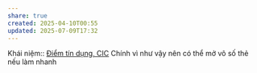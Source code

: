 ```yaml
---
share: true
created: 2025-04-10T00:55
updated: 2025-07-09T17:32
---
```

Khái niệm:: [Điểm tín dụng, CIC](../../../%E2%9A%A1Hi%E1%BB%83u%20bi%E1%BA%BFt%20s%C3%A2u/%CE%9E%20Kh%C3%A1i%20ni%E1%BB%87m/Vay,%20n%E1%BB%A3/%C4%90i%E1%BB%83m%20t%C3%ADn%20d%E1%BB%A5ng,%20CIC.md)
Chính vì như vậy nên có thể mở vô số thẻ nếu làm nhanh
